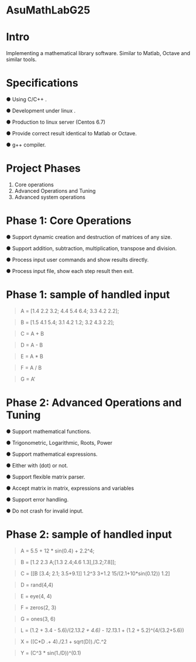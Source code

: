 # AsuMathLabG25
# Intro
Implementing a mathematical library software. Similar to Matlab, Octave and similar tools.

# Specifications
● Using C/C++ .

● Development under linux .

● Production to linux server (Centos 6.7)

● Provide correct result identical to Matlab or Octave.

● g++ compiler.


# Project Phases
1. Core operations
2. Advanced Operations and Tuning
3. Advanced system operations

# Phase 1: Core Operations
● Support dynamic creation and destruction of matrices of any size.

● Support addition, subtraction, multiplication, transpose and division.

● Process input user commands and show results directly.

● Process input file, show each step result then exit.


# Phase 1: sample of handled input
> A = [1.4 2.2 3.2; 4.4 5.4 6.4; 3.3 4.2 2.2];

> B = [1.5 4.1 5.4; 3.1 4.2 1.2; 3.2 4.3 2.2];

> C = A + B

> D = A - B

> E = A * B

> F = A / B

> G = A’


# Phase 2: Advanced Operations and Tuning
● Support mathematical functions.

● Trigonometric, Logarithmic, Roots, Power

● Support mathematical expressions.

● Either with (dot) or not.

● Support flexible matrix parser.


● Accept matrix in matrix, expressions and variables

● Support error handling.

● Do not crash for invalid input.


# Phase 2: sample of handled input
> A = 5.5 + 12 * sin(0.4) + 2.2^4;

> B = [1.2 2.3 A;[1.3 2.4;4.6 1.3],[3.2;7.8]];

> C = [[B [3.4; 2.1; 3.5+9.1]]
     1.2^3 3+1.2 15/(2.1+10*sin(0.12))  1.2]
     
> D = rand(4,4)

> E = eye(4, 4)

> F = zeros(2, 3)

> G = ones(3, 6)

> L = (1.2 + 3.4 - 5.6)/(2.1*3.2 + 4.6) - 12.1*3.1 + (1.2 + 5.2)^(4/(3.2+5.6))

> X = ((C*D .+ 4)./2.1 + sqrt(D))./C.^2

> Y = (C^3 * sin(1./D))^(0.1)

